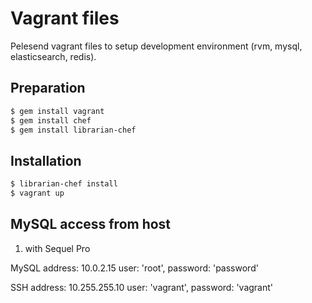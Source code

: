 # Vagrant files

Pelesend vagrant files to setup development environment (rvm, mysql, elasticsearch, redis).

## Preparation

~~~ sh
$ gem install vagrant
$ gem install chef
$ gem install librarian-chef
~~~

## Installation

~~~ sh
$ librarian-chef install
$ vagrant up
~~~

## MySQL access from host

1) with Sequel Pro

MySQL address: 10.0.2.15
user: 'root', password: 'password'

SSH address: 10.255.255.10
user: 'vagrant', password: 'vagrant'